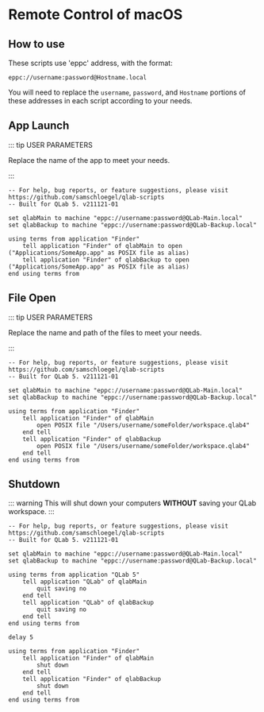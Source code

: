 # Remote Control of macOS

## How to use

These scripts use 'eppc' address, with the format:

`eppc://username:password@Hostname.local`

You will need to replace the `username`, `password`, and `Hostname` portions of these addresses in each script according to your needs.

## App Launch

::: tip USER PARAMETERS

Replace the name of the app to meet your needs.

:::

```applescript
-- For help, bug reports, or feature suggestions, please visit https://github.com/samschloegel/qlab-scripts
-- Built for QLab 5. v211121-01

set qlabMain to machine "eppc://username:password@QLab-Main.local"
set qlabBackup to machine "eppc://username:password@QLab-Backup.local"

using terms from application "Finder"
	tell application "Finder" of qlabMain to open ("Applications/SomeApp.app" as POSIX file as alias)
	tell application "Finder" of qlabBackup to open ("Applications/SomeApp.app" as POSIX file as alias)
end using terms from
```

## File Open

::: tip USER PARAMETERS

Replace the name and path of the files to meet your needs.

:::

```applescript
-- For help, bug reports, or feature suggestions, please visit https://github.com/samschloegel/qlab-scripts
-- Built for QLab 5. v211121-01

set qlabMain to machine "eppc://username:password@QLab-Main.local"
set qlabBackup to machine "eppc://username:password@QLab-Backup.local"

using terms from application "Finder"
	tell application "Finder" of qlabMain
		open POSIX file "/Users/username/someFolder/workspace.qlab4"
	end tell
	tell application "Finder" of qlabBackup
		open POSIX file "/Users/username/someFolder/workspace.qlab4"
	end tell
end using terms from
```

## Shutdown

::: warning
This will shut down your computers **WITHOUT** saving your QLab workspace.
:::

```applescript
-- For help, bug reports, or feature suggestions, please visit https://github.com/samschloegel/qlab-scripts
-- Built for QLab 5. v211121-01

set qlabMain to machine "eppc://username:password@QLab-Main.local"
set qlabBackup to machine "eppc://username:password@QLab-Backup.local"

using terms from application "QLab 5"
	tell application "QLab" of qlabMain
		quit saving no
	end tell
	tell application "QLab" of qlabBackup
		quit saving no
	end tell
end using terms from

delay 5

using terms from application "Finder"
	tell application "Finder" of qlabMain
		shut down
	end tell
	tell application "Finder" of qlabBackup
		shut down
	end tell
end using terms from
```
